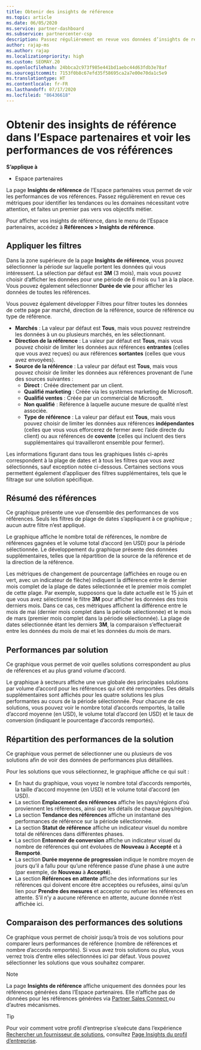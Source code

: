 ```yaml
---
title: Obtenir des insights de référence
ms.topic: article
ms.date: 06/05/2020
ms.service: partner-dashboard
ms.subservice: partnercenter-csp
description: Passez régulièrement en revue vos données d’insights de référence dans l’Espace partenaires pour voir les tendances à traiter ou les domaines d’amélioration pour vous aider à atteindre vos objectifs métiers.
author: rajap-ms
ms.author: rajap
ms.localizationpriority: high
ms.custom: SEOMAY.20
ms.openlocfilehash: 24bbca2c973f985e441bd1aebc44d63fdb3e78af
ms.sourcegitcommit: 7153f0b8c67efd35f58695ca2a7e00e70da1c5e9
ms.translationtype: HT
ms.contentlocale: fr-FR
ms.lasthandoff: 07/17/2020
ms.locfileid: "86436618"
---
```

# <a name="get-referral-insights-in-partner-center-and-find-out-how-your-referrals-are-doing"></a>Obtenir des insights de référence dans l’Espace partenaires et voir les performances de vos références

**S’applique à**

- Espace partenaires

La page **Insights de référence** de l’Espace partenaires vous permet de voir les performances de vos références. Passez régulièrement en revue ces métriques pour identifier les tendances ou les domaines nécessitant votre attention, et faites un premier pas vers vos objectifs métier.

Pour afficher vos insights de référence, dans le menu de l’Espace partenaires, accédez à **Références > Insights de référence**.

## <a name="apply-filters"></a>Appliquer les filtres

Dans la zone supérieure de la page **Insights de référence**, vous pouvez sélectionner la période sur laquelle portent les données qui vous intéressent. La sélection par défaut est **3M** (3 mois), mais vous pouvez choisir d’afficher les données pour une période de 6 mois ou 1 an à la place. Vous pouvez également sélectionner **Durée de vie** pour afficher les données de toutes les références.

Vous pouvez également développer Filtres pour filtrer toutes les données de cette page par marché, direction de la référence, source de référence ou type de référence.
- **Marchés** : La valeur par défaut est **Tous**, mais vous pouvez restreindre les données à un ou plusieurs marchés, en les sélectionnant.
- **Direction de la référence** : La valeur par défaut est **Tous**, mais vous pouvez choisir de limiter les données aux références **entrantes** (celles que vous avez reçues) ou aux références **sortantes** (celles que vous avez envoyées).
- **Source de la référence** : La valeur par défaut est **Tous**, mais vous pouvez choisir de limiter les données aux références provenant de l’une des sources suivantes :
  - **Direct** : Créée directement par un client.
  - **Qualifié marketing** : Créée via les systèmes marketing de Microsoft.
  - **Qualifié ventes** : Créée par un commercial de Microsoft.
  - **Non qualifié** : Référence à laquelle aucune mesure de qualité n’est associée.
  - **Type de référence** : La valeur par défaut est **Tous**, mais vous pouvez choisir de limiter les données aux références **indépendantes** (celles que vous vous efforcerez de fermer avec l’aide directe du client) ou aux références de **covente** (celles qui incluent des tiers supplémentaires qui travailleront ensemble pour fermer).

Les informations figurant dans tous les graphiques listés ci-après correspondent à la plage de dates et à tous les filtres que vous avez sélectionnés, sauf exception notée ci-dessous. Certaines sections vous permettent également d’appliquer des filtres supplémentaires, tels que le filtrage sur une solution spécifique.

## <a name="referrals-summary"></a>Résumé des références

Ce graphique présente une vue d’ensemble des performances de vos références. Seuls les filtres de plage de dates s’appliquent à ce graphique ; aucun autre filtre n’est appliqué. 

Le graphique affiche le nombre total de références, le nombre de références gagnées et le volume total d’accord (en USD) pour la période sélectionnée. Le développement du graphique présente des données supplémentaires, telles que la répartition de la source de la référence et de la direction de la référence. 

Les métriques de changement de pourcentage (affichées en rouge ou en vert, avec un indicateur de flèche) indiquent la différence entre le dernier mois complet de la plage de dates sélectionnée et le premier mois complet de cette plage. Par exemple, supposons que la date actuelle est le 15 juin et que vous avez sélectionné le filtre **3M** pour afficher les données des trois derniers mois. Dans ce cas, ces métriques affichent la différence entre le mois de mai (dernier mois complet dans la période sélectionnée) et le mois de mars (premier mois complet dans la période sélectionnée). La plage de dates sélectionnée étant les derniers **3M**, la comparaison s’effectuerait entre les données du mois de mai et les données du mois de mars.

## <a name="performance-by-solution"></a>Performances par solution

Ce graphique vous permet de voir quelles solutions correspondent au plus de références et au plus grand volume d’accord.

Le graphique à secteurs affiche une vue globale des principales solutions par volume d’accord pour les références qui ont été remportées. Des détails supplémentaires sont affichés pour les quatre solutions les plus performantes au cours de la période sélectionnée. Pour chacune de ces solutions, vous pouvez voir le nombre total d’accords remportés, la taille d’accord moyenne (en USD), le volume total d’accord (en USD) et le taux de conversion (indiquant le pourcentage d’accords remportés).

## <a name="solution-performance-breakdown"></a>Répartition des performances de la solution

Ce graphique vous permet de sélectionner une ou plusieurs de vos solutions afin de voir des données de performances plus détaillées.

Pour les solutions que vous sélectionnez, le graphique affiche ce qui suit :
- En haut du graphique, vous voyez le nombre total d’accords remportés, la taille d’accord moyenne (en USD) et le volume total d’accord (en USD).
- La section **Emplacement des références** affiche les pays/régions d’où proviennent les références, ainsi que les détails de chaque pays/région.
- La section **Tendance des références** affiche un instantané des performances de référence sur la période sélectionnée.
- La section **Statut de référence** affiche un indicateur visuel du nombre total de références dans différentes phases.
- La section **Entonnoir de conversion** affiche un indicateur visuel du nombre de références qui ont évoluées de **Nouveau** à **Accepté** et à **Remporté**.
- La section **Durée moyenne de progression**  indique le nombre moyen de jours qu’il a fallu pour qu’une référence passe d’une phase à une autre (par exemple, de **Nouveau** à **Accepté**).
- La section **Références en attente** affiche des informations sur les références qui doivent encore être acceptées ou refusées, ainsi qu’un lien pour **Prendre des mesures** et accepter ou refuser les références en attente. S’il n’y a aucune référence en attente, aucune donnée n’est affichée ici.

## <a name="solution-performance-comparison"></a>Comparaison des performances des solutions

Ce graphique vous permet de choisir jusqu’à trois de vos solutions pour comparer leurs performances de référence (nombre de références et nombre d’accords remportés). Si vous avez trois solutions ou plus, vous verrez trois d’entre elles sélectionnées ici par défaut. Vous pouvez sélectionner les solutions que vous souhaitez comparer.

> [!NOTE]
> La page **Insights de référence** affiche uniquement des données pour les références générées dans l’Espace partenaires. Elle n’affiche pas de données pour les références générées via [Partner Sales Connect ](https://support.microsoft.com/help/3170447/learn-to-use-partner-center-sales-connect) ou d’autres mécanismes.

> [!TIP]
> Pour voir comment votre profil d’entreprise s’exécute dans l’expérience [Rechercher un fournisseur de solutions](https://www.microsoft.com/solution-providers/home), consultez [Page Insights du profil d’entreprise](analyze-your-marketing-profile.md).